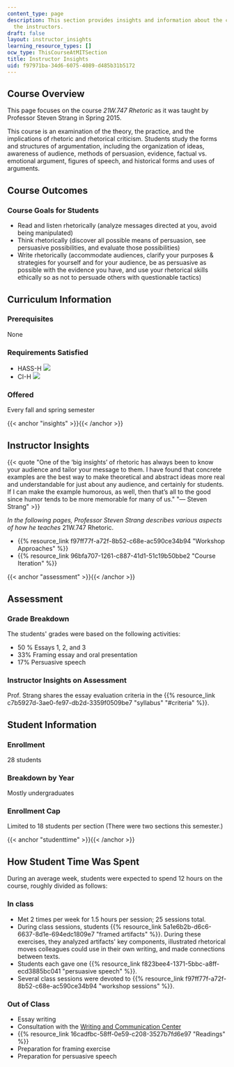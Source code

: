 ```yaml
---
content_type: page
description: This section provides insights and information about the course from
  the instructors.
draft: false
layout: instructor_insights
learning_resource_types: []
ocw_type: ThisCourseAtMITSection
title: Instructor Insights
uid: f97971ba-34d6-6075-4089-d485b31b5172
---
```

## Course Overview

This page focuses on the course _21W.747 Rhetoric_ as it was taught by Professor Steven Strang in Spring 2015.

This course is an examination of the theory, the practice, and the implications of rhetoric and rhetorical criticism. Students study the forms and structures of argumentation, including the organization of ideas, awareness of audience, methods of persuasion, evidence, factual vs. emotional argument, figures of speech, and historical forms and uses of arguments.

## Course Outcomes

### Course Goals for Students

- Read and listen rhetorically (analyze messages directed at you, avoid being manipulated)
- Think rhetorically (discover all possible means of persuasion, see persuasive possibilities, and evaluate those possibilities)
- Write rhetorically (accommodate audiences, clarify your purposes & strategies for yourself and for your audience, be as persuasive as possible with the evidence you have, and use your rhetorical skills ethically so as not to persuade others with questionable tactics)

## Curriculum Information

### Prerequisites

None

### Requirements Satisfied

- HASS-H ![](/images/educator/icon-question-hass-h.png)
- CI-H ![](/images/educator/icon-question-cih.png)

### Offered

Every fall and spring semester

{{< anchor "insights" >}}{{< /anchor >}}

## Instructor Insights

{{< quote "One of the ‘big insights’ of rhetoric has always been to know your audience and tailor your message to them. I have found that concrete examples are the best way to make theoretical and abstract ideas more real and understandable for just about any audience, and certainly for students. If I can make the example humorous, as well, then that’s all to the good since humor tends to be more memorable for many of us." "— Steven Strang" >}}

_In the following pages, Professor Steven Strang describes various aspects of how he teaches_ 21W.747 Rhetoric.

- {{% resource_link f97ff77f-a72f-8b52-c68e-ac590ce34b94 "Workshop Approaches" %}}
- {{% resource_link 96bfa707-1261-c887-41d1-51c19b50bbe2 "Course Iteration" %}}

{{< anchor "assessment" >}}{{< /anchor >}}

## Assessment

### Grade Breakdown

The students' grades were based on the following activities:

- 50 % Essays 1, 2, and 3
- 33% Framing essay and oral presentation
- 17% Persuasive speech

### Instructor Insights on Assessment

Prof. Strang shares the essay evaluation criteria in the {{% resource_link c7b5927d-3ae0-fe97-db2d-3359f0509be7 "syllabus" "#criteria" %}}.

## Student Information

### Enrollment

28 students

### Breakdown by Year

Mostly undergraduates

### Enrollment Cap

Limited to 18 students per section (There were two sections this semester.)

{{< anchor "studenttime" >}}{{< /anchor >}}

## How Student Time Was Spent

During an average week, students were expected to spend 12 hours on the course, roughly divided as follows:

### In class

- Met 2 times per week for 1.5 hours per session; 25 sessions total.
- During class sessions, students {{% resource_link 5a1e6b2b-d6c6-6637-8d1e-694edc1809e7 "framed artifacts" %}}. During these exercises, they analyzed artifacts' key components, illustrated rhetorical moves colleagues could use in their own writing, and made connections between texts.
- Students each gave one {{% resource_link f823bee4-1371-5bbc-a8ff-ecd3885bc041 "persuasive speech" %}}.
- Several class sessions were devoted to {{% resource_link f97ff77f-a72f-8b52-c68e-ac590ce34b94 "workshop sessions" %}}.

### Out of Class

- Essay writing
- Consultation with the [Writing and Communication Center](http://cmsw.mit.edu/writing-and-communication-center/)
- {{% resource_link 16cadfbc-58ff-0e59-c208-3527b7fd6e97 "Readings" %}}
- Preparation for framing exercise
- Preparation for persuasive speech